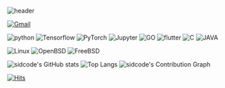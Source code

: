 ![header](https://capsule-render.vercel.app/api?type=waving&height=300&color=gradient&text=I%20will%20do,%20what%20i%20want)

[![Gmail](https://img.shields.io/badge/-sidcode@gmail.com-EA4335?logo=Gmail&logoColor=white&link=mailto:sidcode@gmail.com)](mailto:sidcode@gmail.com) 

![python](https://img.shields.io/badge/-Python-3776AB?style=plastic&logo=Python&logoColor=ffffff)
![Tensorflow](https://img.shields.io/badge/-Tensorflow-FF6F00?style=plastic&logo=Tensorflow&logoColor=ffffff)
![PyTorch](https://img.shields.io/badge/-PyTorch-EE4C2C?style=plastic&logo=PyTorch&logoColor=ffffff)
![Jupyter](https://img.shields.io/badge/-Jupyter-F37626?style=plastic&logo=Jupyter&logoColor=ffffff)
![GO](https://img.shields.io/badge/-GO-00ADD8?style=plastic&logo=Go&logoColor=ffffff)
![flutter](https://img.shields.io/badge/-Flutter-02569B?style=plastic&logo=Flutter&logoColor=ffffff)
![C](https://img.shields.io/badge/-C-A8B9CC?style=plastic&logo=C&logoColor=ffffff)
![JAVA](https://img.shields.io/badge/-JAVA-red?style=plastic&logo=Java&logoColor=ffffff)  


![Linux](https://img.shields.io/badge/-Linux-FCC624?style=plastic&logo=Linux&logoColor=ffffff)
![OpenBSD](https://img.shields.io/badge/-OpenBSD-F2CA30?style=plastic&logo=Openbsd&logoColor=ffffff)
![FreeBSD](https://img.shields.io/badge/-FreeBSD-AB2B28?style=plastic&logo=FreeBSD&logoColor=ffffff)

![sidcode's GitHub stats](https://github-readme-stats.vercel.app/api?username=sidcodeme&theme=merko&show_icons=true) 
![Top Langs](https://github-readme-stats.vercel.app/api/top-langs/?username=sidcodeme&layout=compact)
![sidcode's Contribution Graph](https://github-readme-activity-graph.vercel.app/graph?username=sidcodeme&theme=github&bg_color=&hide_border=true&line=58A6FF&color=58A6FF) 

[![Hits](https://hits.seeyoufarm.com/api/count/incr/badge.svg?url=https%3A%2F%2Fgithub.com%2Fsidcodeme&count_bg=%2379C83D&title_bg=%23555555&icon=&icon_color=%23E7E7E7&title=hits&edge_flat=false)](https://hits.seeyoufarm.com) 